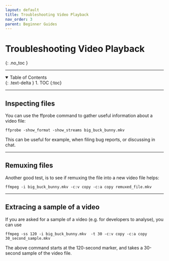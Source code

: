 ```yaml
---
layout: default
title: Troubleshooting Video Playback
nav_order: 3
parent: Beginner Guides
---
```

# **Troubleshooting Video Playback**
{: .no_toc }

---

<details open markdown="block">
  <summary>
    Table of Contents
  </summary>
  {: .text-delta }
1. TOC
{:toc}
</details>

---

## Inspecting files

You can use the ffprobe command to gather useful information about a video file:

```
ffprobe -show_format -show_streams big_buck_bunny.mkv
```

This can be useful for example, when filing bug reports, or discussing in chat.

---

## Remuxing files

Another good test, is to see if remuxing the file into a new video file helps:

```
ffmpeg -i big_buck_bunny.mkv -c:v copy -c:a copy remuxed_file.mkv
```

---

## Extracing a sample of a video

If you are asked for a sample of a video (e.g. for developers to analyse), you can use 

```
ffmpeg -ss 120 -i big_buck_bunny.mkv  -t 30 -c:v copy -c:a copy 30_second_sample.mkv
```

The above command starts at the 120-second marker, and takes a 30-second sample of the video file.